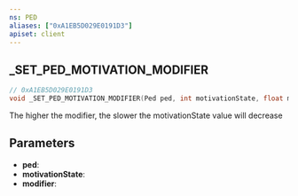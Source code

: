 ```yaml
---
ns: PED
aliases: ["0xA1EB5D029E0191D3"]
apiset: client
---
```

## _SET_PED_MOTIVATION_MODIFIER

```c
// 0xA1EB5D029E0191D3
void _SET_PED_MOTIVATION_MODIFIER(Ped ped, int motivationState, float modifier);
```

The higher the modifier, the slower the motivationState value will decrease

## Parameters
* **ped**:
* **motivationState**:
* **modifier**: